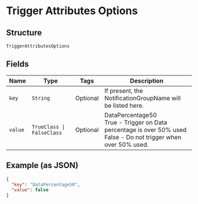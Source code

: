
# Trigger Attributes Options

## Structure

`TriggerAttributesOptions`

## Fields

| Name | Type | Tags | Description |
|  --- | --- | --- | --- |
| `key` | `String` | Optional | If present, the NotificationGroupName will be listed here. |
| `value` | `TrueClass \| FalseClass` | Optional | DataPercentage50<br />True - Trigger on Data percentage is over 50% used<br />False - Do not trigger when over 50% used. |

## Example (as JSON)

```json
{
  "key": "DataPercentage50",
  "value": false
}
```

